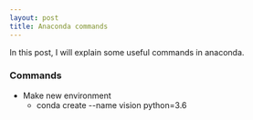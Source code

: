 ```yaml
---
layout: post
title: Anaconda commands
---
```

In this post, I will explain some useful commands in anaconda.

### Commands

* Make new environment
  * conda create --name vision python=3.6

